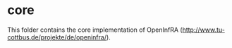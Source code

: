 # core
This folder contains the core implementation of OpenInfRA (http://www.tu-cottbus.de/projekte/de/openinfra/).
